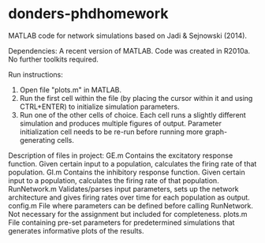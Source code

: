 # donders-phdhomework
MATLAB code for network simulations based on Jadi & Sejnowski (2014).

Dependencies:
A recent version of MATLAB. Code was created in R2010a.
No further toolkits required.

Run instructions:
1. Open file "plots.m" in MATLAB.
2. Run the first cell within the file (by placing the cursor within it and using CTRL+ENTER) to initialize simulation parameters.
3. Run one of the other cells of choice. Each cell runs a slightly different simulation and produces multiple figures of output.
Parameter initialization cell needs to be re-run before running more graph-generating cells.

Description of files in project:
GE.m            Contains the excitatory response function. Given certain input to a population, calculates the firing rate of that population.
GI.m            Contains the inhibitory response function. Given certain input to a population, calculates the firing rate of that population.
RunNetwork.m    Validates/parses input parameters, sets up the network architecture and gives firing rates over time for each population as output.
config.m        File where parameters can be defined before calling RunNetwork. Not necessary for the assignment but included for completeness.
plots.m         File containing pre-set parameters for predetermined simulations that generates informative plots of the results.
